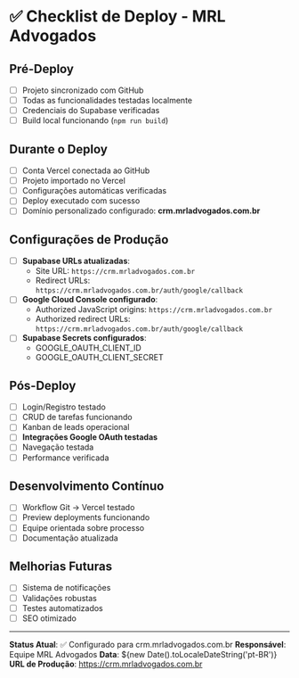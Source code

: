 
# ✅ Checklist de Deploy - MRL Advogados

## Pré-Deploy
- [ ] Projeto sincronizado com GitHub
- [ ] Todas as funcionalidades testadas localmente
- [ ] Credenciais do Supabase verificadas
- [ ] Build local funcionando (`npm run build`)

## Durante o Deploy
- [ ] Conta Vercel conectada ao GitHub
- [ ] Projeto importado no Vercel
- [ ] Configurações automáticas verificadas
- [ ] Deploy executado com sucesso
- [ ] Domínio personalizado configurado: **crm.mrladvogados.com.br**

## Configurações de Produção
- [ ] **Supabase URLs atualizadas**:
  - Site URL: `https://crm.mrladvogados.com.br`
  - Redirect URLs: `https://crm.mrladvogados.com.br/auth/google/callback`
- [ ] **Google Cloud Console configurado**:
  - Authorized JavaScript origins: `https://crm.mrladvogados.com.br`
  - Authorized redirect URLs: `https://crm.mrladvogados.com.br/auth/google/callback`
- [ ] **Supabase Secrets configurados**:
  - GOOGLE_OAUTH_CLIENT_ID
  - GOOGLE_OAUTH_CLIENT_SECRET

## Pós-Deploy
- [ ] Login/Registro testado
- [ ] CRUD de tarefas funcionando
- [ ] Kanban de leads operacional
- [ ] **Integrações Google OAuth testadas**
- [ ] Navegação testada
- [ ] Performance verificada

## Desenvolvimento Contínuo
- [ ] Workflow Git → Vercel testado
- [ ] Preview deployments funcionando
- [ ] Equipe orientada sobre processo
- [ ] Documentação atualizada

## Melhorias Futuras
- [ ] Sistema de notificações
- [ ] Validações robustas
- [ ] Testes automatizados
- [ ] SEO otimizado

---

**Status Atual**: ✅ Configurado para crm.mrladvogados.com.br
**Responsável**: Equipe MRL Advogados
**Data**: ${new Date().toLocaleDateString('pt-BR')}
**URL de Produção**: https://crm.mrladvogados.com.br
